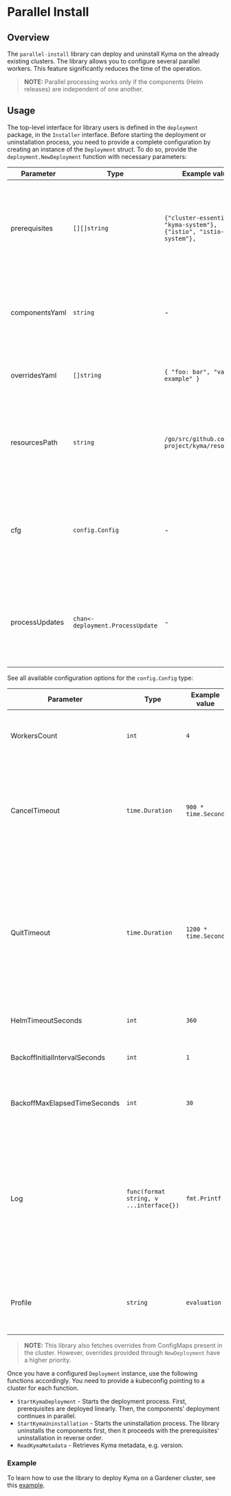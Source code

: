 # Parallel Install

## Overview

The `parallel-install` library can deploy and uninstall Kyma on the already existing clusters.
The library allows you to configure several parallel workers. This feature significantly reduces the time of the operation.
> **NOTE:** Parallel processing works only if the components (Helm releases) are independent of one another.

## Usage

The top-level interface for library users is defined in the `deployment` package, in the `Installer` interface.
Before starting the deployment or uninstallation process, you need to provide a complete configuration
by creating an instance of the `Deployment` struct.
To do so, provide the `deployment.NewDeployment` function with necessary parameters:

| Parameter | Type | Example value | Description |
| --- | --- | --- | --- |
| prerequisites | `[][]string` | `{"cluster-essentials", "kyma-system"}, {"istio", "istio-system"},` | Array of the component's name and Namespace pairs. These components will be deployed first, linearly, in a declared order. |
| componentsYaml | `string` | - | Content of the [Installation CR](https://kyma-project.io/docs/#custom-resource-installation). Components will be extracted and deployed in parallel. |
| overridesYaml | `[]string` | `{ "foo: bar", "val: example" }` | List of Helm overrides. The latter the override, the higher is its priority. |
| resourcesPath | `string` | `/go/src/github.com/kyma-project/kyma/resources` | Path to the Kyma resources directory. It contains subdirectories with all Kyma components' charts |
| cfg | `config.Config` | - | Specifies fine-grained configuration for the deployment process. See the table with `config.Config` configuration options for details. |
| processUpdates  | `chan<- deployment.ProcessUpdate` | - | The library caller can pass a channel to retrieve updates of the running installation or uninstallation process. |

See all available configuration options for the `config.Config` type:

| Parameter | Type | Example value | Description |
| --- | --- | --- | --- |
| WorkersCount | `int` | `4` | Number of parallel workers used for the `deploy` or `uninstall` operation. |
| CancelTimeout | `time.Duration` | `900 * time.Second` | Time after which the workers' context is canceled. Pending worker goroutines (if any) may continue if blocked by a Helm client. |
| QuitTimeout | `time.Duration` | `1200 * time.Second` | Time after which the `deploy` or `uninstall` operation is aborted and returns an error to the user. Worker goroutines may still be working in the background. This value must be greater than the value for CancelTimeout. |
| HelmTimeoutSeconds | `int` | `360` | Timeout for the underlying Helm client. |
| BackoffInitialIntervalSeconds | `int` | `1` | Initial interval used for exponential backoff retry policy. |
| BackoffMaxElapsedTimeSeconds | `int` | `30` | Maximum time used for exponential backoff retry policy. |
| Log | `func(format string, v ...interface{})` | `fmt.Printf` | Function used for logging. To modify the logging behavior, set a custom logging function. For example, to disable any log output, provide an empty logging function implementation (`func(f string, v ...interface{}){}`). |
| Profile | `string` | `evaluation` | Deployment profile. The possible values are: "evaluation", "production", "".  |

>**NOTE:** This library also fetches overrides from ConfigMaps present in the cluster. However, overrides provided through `NewDeployment` have a higher priority.

Once you have a configured `Deployment` instance, use the following functions accordingly. You need to provide a kubeconfig pointing to a cluster for each function.

- `StartKymaDeployment` - Starts the deployment process. First, prerequisites are deployed linearly. Then, the components' deployment continues in parallel.
- `StartKymaUninstallation` - Starts the uninstallation process. The library uninstalls the components first, then it proceeds with the prerequisites' uninstallation in reverse order.
- `ReadKymaMetadata` - Retrieves Kyma metadata, e.g. version.

### Example

To learn how to use the library to deploy Kyma on a Gardener cluster, see this [example](../parallel-install/example/example.go).
